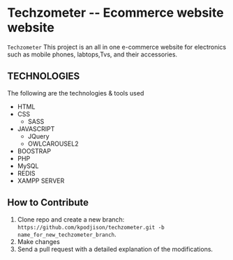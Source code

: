 # Techzometer -- Ecommerce website website
`Techzometer` This project is an all in one e-commerce website for electronics such as mobile phones, labtops,Tvs, and their accessories.

## TECHNOLOGIES
The following are the technologies & tools used
* HTML
* CSS
  * SASS
* JAVASCRIPT
  * JQuery
  <!-- #* SELECT2 -->
  * OWLCAROUSEL2
* BOOSTRAP
* PHP
* MySQL
* REDIS
* XAMPP SERVER

## How to Contribute
1. Clone repo and create a new branch: `https://github.com/kpodjison/techzometer.git -b name_for_new_techzometer_branch`.
2. Make changes
3. Send a pull request with a detailed explanation of the modifications.

